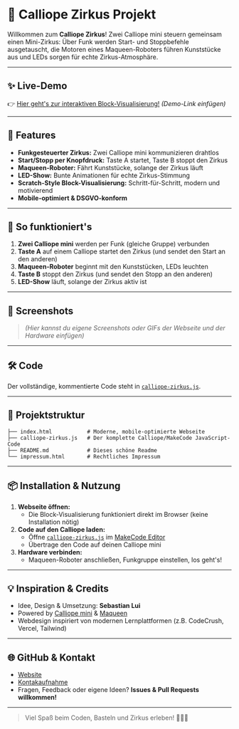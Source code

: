 # 🎪 Calliope Zirkus Projekt

Willkommen zum **Calliope Zirkus**! Zwei Calliope mini steuern gemeinsam einen Mini-Zirkus: Über Funk werden Start- und Stoppbefehle ausgetauscht, die Motoren eines Maqueen-Roboters führen Kunststücke aus und LEDs sorgen für echte Zirkus-Atmosphäre.

---

## ✨ Live-Demo
👉 [Hier geht's zur interaktiven Block-Visualisierung!](https://zirkusgkm.netlify.app) *(Demo-Link einfügen)*

---

## 🚀 Features

- **Funkgesteuerter Zirkus:** Zwei Calliope mini kommunizieren drahtlos
- **Start/Stopp per Knopfdruck:** Taste A startet, Taste B stoppt den Zirkus
- **Maqueen-Roboter:** Fährt Kunststücke, solange der Zirkus läuft
- **LED-Show:** Bunte Animationen für echte Zirkus-Stimmung
- **Scratch-Style Block-Visualisierung:** Schritt-für-Schritt, modern und motivierend
- **Mobile-optimiert & DSGVO-konform**

---

## 🧩 So funktioniert's

1. **Zwei Calliope mini** werden per Funk (gleiche Gruppe) verbunden
2. **Taste A** auf einem Calliope startet den Zirkus (und sendet den Start an den anderen)
3. **Maqueen-Roboter** beginnt mit den Kunststücken, LEDs leuchten
4. **Taste B** stoppt den Zirkus (und sendet den Stopp an den anderen)
5. **LED-Show** läuft, solange der Zirkus aktiv ist

---

## 📸 Screenshots

> *(Hier kannst du eigene Screenshots oder GIFs der Webseite und der Hardware einfügen)*

---

## 🛠️ Code

Der vollständige, kommentierte Code steht in [`calliope-zirkus.js`](calliope-zirkus.js).

---

## 📝 Projektstruktur

```
├── index.html           # Moderne, mobile-optimierte Webseite
├── calliope-zirkus.js   # Der komplette Calliope/MakeCode JavaScript-Code
├── README.md            # Dieses schöne Readme
└── impressum.html       # Rechtliches Impressum
```

---

## 📦 Installation & Nutzung

1. **Webseite öffnen:**
   - Die Block-Visualisierung funktioniert direkt im Browser (keine Installation nötig)
2. **Code auf den Calliope laden:**
   - Öffne [`calliope-zirkus.js`](calliope-zirkus.js) im [MakeCode Editor](https://makecode.calliope.cc/)
   - Übertrage den Code auf deinen Calliope mini
3. **Hardware verbinden:**
   - Maqueen-Roboter anschließen, Funkgruppe einstellen, los geht's!

---

## 💡 Inspiration & Credits

- Idee, Design & Umsetzung: **Sebastian Lui**
- Powered by [Calliope mini](https://calliope.cc/) & [Maqueen](https://www.dfrobot.com/product-1783.html)
- Webdesign inspiriert von modernen Lernplattformen (z.B. CodeCrush, Vercel, Tailwind)

---

## 🌐 GitHub & Kontakt

- [Website](https://zirkusgkm.netlify.app)
- [Kontakaufnahme](mailto:kmuc@proton.me)
- Fragen, Feedback oder eigene Ideen? **Issues & Pull Requests willkommen!**

---

> Viel Spaß beim Coden, Basteln und Zirkus erleben! 🤹‍♂️🎉 
